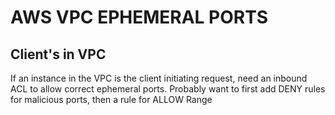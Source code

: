 # AWS VPC EPHEMERAL PORTS

## Client's in VPC
If an instance in the VPC is the client initiating request, need an inbound ACL
to allow correct ephemeral ports. Probably want to first add DENY rules for
malicious ports, then a rule for ALLOW Range
